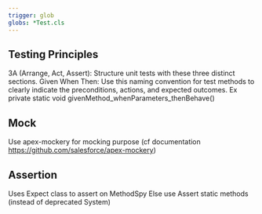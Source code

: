 ```yaml
---
trigger: glob
globs: *Test.cls
---
```


## Testing Principles
3A (Arrange, Act, Assert): Structure unit tests with these three distinct sections.
Given When Then: Use this naming convention for test methods to clearly indicate the preconditions, actions, and expected outcomes. Ex private static void givenMethod_whenParameters_thenBehave()

## Mock
Use apex-mockery for mocking purpose (cf documentation https://github.com/salesforce/apex-mockery)

## Assertion
Uses Expect class to assert on MethodSpy
Else use Assert static methods (instead of deprecated System)
